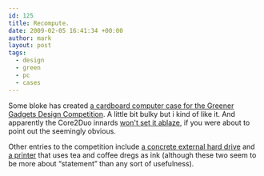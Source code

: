 ```yaml
---
id: 125
title: Recompute.
date: 2009-02-05 16:41:34 +00:00
author: mark
layout: post
tags:
  - design
  - green
  - pc
  - cases
---
```

Some bloke has created [a cardboard computer case for the Greener Gadgets Design Competition](http://www.core77.com/greenergadgets/entry.php?projectid=32). A little bit bulky but i kind of like it. And apparently the Core2Duo innards [won't set it ablaze](http://www.engadget.com/2009/02/05/recompute-a-closer-look-at-the-sustainable-cardboard-pc/), if you were about to point out the seemingly obvious.

Other entries to the competition include [a concrete external hard drive](http://www.core77.com/greenergadgets/entry.php?projectid=69) and [a printer](http://www.core77.com/greenergadgets/entry.php?projectid=38) that uses tea and coffee dregs as ink (although these two seem to be more about &#8220;statement&#8221; than any sort of usefulness).
